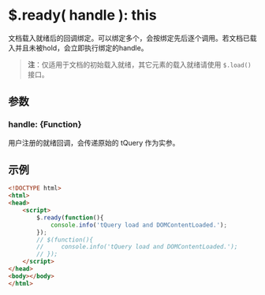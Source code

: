 # $.ready( handle ): this

文档载入就绪后的回调绑定。可以绑定多个，会按绑定先后逐个调用。若文档已载入并且未被hold，会立即执行绑定的handle。

> **注**：仅适用于文档的初始载入就绪，其它元素的载入就绪请使用 `$.load()` 接口。


## 参数

### handle: {Function}

用户注册的就绪回调，会传递原始的 tQuery 作为实参。


## 示例

```html
<!DOCTYPE html>
<html>
<head>
    <script>
        $.ready(function(){
            console.info('tQuery load and DOMContentLoaded.');
        });
        // $(function(){
        //     console.info('tQuery load and DOMContentLoaded.');
        // });
    </script>
</head>
<body></body>
</html>
```
